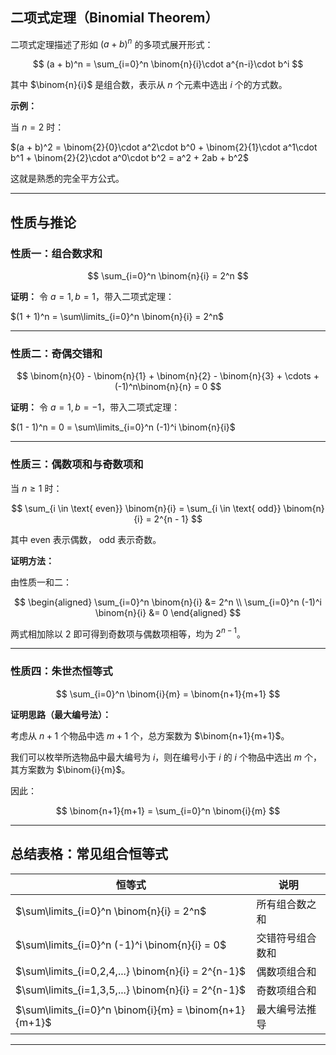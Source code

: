 ## 二项式定理（Binomial Theorem）

二项式定理描述了形如 $(a + b)^n$ 的多项式展开形式：

$$
(a + b)^n = \sum_{i=0}^n \binom{n}{i}\cdot a^{n-i}\cdot b^i
$$

其中 $\binom{n}{i}$ 是组合数，表示从 $n$ 个元素中选出 $i$ 个的方式数。

**示例：**

当 $n = 2$ 时：

$(a + b)^2 = \binom{2}{0}\cdot a^2\cdot b^0 + \binom{2}{1}\cdot a^1\cdot b^1 + \binom{2}{2}\cdot a^0\cdot b^2 = a^2 + 2ab + b^2$

这就是熟悉的完全平方公式。

---

## 性质与推论

### 性质一：组合数求和

$$
\sum_{i=0}^n \binom{n}{i} = 2^n
$$

**证明：** 令 $a = 1, b = 1$，带入二项式定理：

$(1 + 1)^n = \sum\limits_{i=0}^n \binom{n}{i} = 2^n$

---

### 性质二：奇偶交错和

$$
\binom{n}{0} - \binom{n}{1} + \binom{n}{2} - \binom{n}{3} + \cdots + (-1)^n\binom{n}{n} = 0
$$

**证明：** 令 $a = 1, b = -1$，带入二项式定理：

$(1 - 1)^n = 0 = \sum\limits_{i=0}^n (-1)^i \binom{n}{i}$

---

### 性质三：偶数项和与奇数项和

当 $n \geq 1$ 时：

$$
\sum_{i \in \text{ even}} \binom{n}{i} = \sum_{i \in \text{ odd}} \binom{n}{i} = 2^{n - 1}
$$

其中 $\text{ even}$ 表示偶数，$\text{ odd}$ 表示奇数。

**证明方法：**

由性质一和二：

$$
\begin{aligned}
  \sum_{i=0}^n \binom{n}{i} &= 2^n \\
  \sum_{i=0}^n (-1)^i \binom{n}{i} &= 0
\end{aligned}
$$

两式相加除以 $2$ 即可得到奇数项与偶数项相等，均为 $2^{n-1}$。

---

### 性质四：朱世杰恒等式

$$
\sum_{i=0}^n \binom{i}{m} = \binom{n+1}{m+1}
$$

**证明思路（最大编号法）：**

考虑从 $n+1$ 个物品中选 $m+1$ 个，总方案数为 $\binom{n+1}{m+1}$。

我们可以枚举所选物品中最大编号为 $i$，则在编号小于 $i$ 的 $i$ 个物品中选出 $m$ 个，其方案数为 $\binom{i}{m}$。

因此：

$$
\binom{n+1}{m+1} = \sum_{i=0}^n \binom{i}{m}
$$

---

## 总结表格：常见组合恒等式

| 恒等式                                               | 说明       |
| ------------------------------------------------- | -------- |
| $\sum\limits_{i=0}^n \binom{n}{i} = 2^n$              | 所有组合数之和  |
| $\sum\limits_{i=0}^n (-1)^i \binom{n}{i} = 0$         | 交错符号组合数和 |
| $\sum\limits_{i=0,2,4,...} \binom{n}{i} = 2^{n-1}$    | 偶数项组合和   |
| $\sum\limits_{i=1,3,5,...} \binom{n}{i} = 2^{n-1}$    | 奇数项组合和   |
| $\sum\limits_{i=0}^n \binom{i}{m} = \binom{n+1}{m+1}$ | 最大编号法推导  |

---


